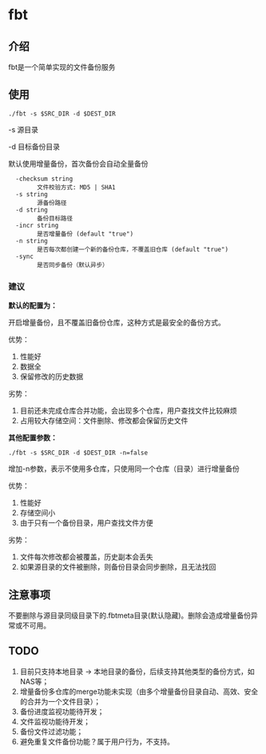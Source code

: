 # fbt

## 介绍

fbt是一个简单实现的文件备份服务

## 使用

```$xslt
./fbt -s $SRC_DIR -d $DEST_DIR
```

-s 源目录

-d 目标备份目录

默认使用增量备份，首次备份会自动全量备份

```$xslt
  -checksum string
        文件校验方式: MD5 | SHA1
  -s string
        源备份路径
  -d string
        备份目标路径
  -incr string
        是否增量备份 (default "true")
  -n string
        是否每次都创建一个新的备份仓库，不覆盖旧仓库 (default "true")
  -sync
        是否同步备份（默认异步）
```

### 建议

**默认的配置为：**

开启增量备份，且不覆盖旧备份仓库，这种方式是最安全的备份方式。

优势：
1. 性能好
2. 数据全
3. 保留修改的历史数据

劣势：
1. 目前还未完成仓库合并功能，会出现多个仓库，用户查找文件比较麻烦
2. 占用较大存储空间：文件删除、修改都会保留历史文件

**其他配置参数：**

```$xslt
./fbt -s $SRC_DIR -d $DEST_DIR -n=false
```

增加-n参数，表示不使用多仓库，只使用同一个仓库（目录）进行增量备份

优势：
1. 性能好
2. 存储空间小
3. 由于只有一个备份目录，用户查找文件方便

劣势：
1. 文件每次修改都会被覆盖，历史副本会丢失
2. 如果源目录的文件被删除，则备份目录会同步删除，且无法找回

## 注意事项

不要删除与源目录同级目录下的.fbtmeta目录(默认隐藏)。删除会造成增量备份异常或不可用。

## TODO

1. 目前只支持本地目录 -> 本地目录的备份，后续支持其他类型的备份方式，如NAS等；
2. 增量备份多仓库的merge功能未实现（由多个增量备份目录自动、高效、安全的合并为一个文件目录）；
3. 备份进度监视功能待开发；
4. 文件监视功能待开发；
5. 备份文件过滤功能；
6. 避免重复文件备份功能？属于用户行为，不支持。